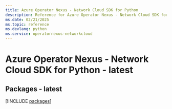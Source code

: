 ```yaml
---
title: Azure Operator Nexus - Network Cloud SDK for Python
description: Reference for Azure Operator Nexus - Network Cloud SDK for Python
ms.date: 02/21/2025
ms.topic: reference
ms.devlang: python
ms.service: operatornexus-networkcloud
---
```

# Azure Operator Nexus - Network Cloud SDK for Python - latest
## Packages - latest
[!INCLUDE [packages](operator-nexus---network-cloud-index.md)]